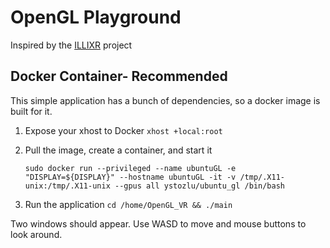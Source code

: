 # OpenGL Playground

Inspired by the [ILLIXR](https://github.com/ILLIXR) project

## Docker Container- Recommended
This simple application has a bunch of dependencies, so a docker image
is built for it. 

 1. Expose your xhost to Docker `xhost +local:root`
 2. Pull the image, create a container, and start it

    `sudo docker run --privileged --name ubuntuGL -e "DISPLAY=${DISPLAY}" --hostname ubuntuGL -it -v /tmp/.X11-unix:/tmp/.X11-unix --gpus all ystozlu/ubuntu_gl /bin/bash`

 3. Run the application `cd /home/OpenGL_VR && ./main`

Two windows should appear. Use WASD to move and mouse buttons to look around.
